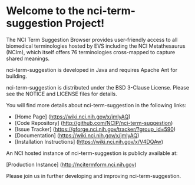 Welcome to the nci-term-suggestion Project!
==============================

The NCI Term Suggestion Browser provides user-friendly access to all biomedical terminologies 
hosted by EVS including the NCI Metathesaurus (NCIm), which itself offers 76 terminologies 
cross-mapped to capture shared meanings.

nci-term-suggestion is developed in Java and requires Apache Ant for building.

nci-term-suggestion is distributed under the BSD 3-Clause License.
Please see the NOTICE and LICENSE files for details.

You will find more details about nci-term-suggestion in the following links:

 * [Home Page] (https://wiki.nci.nih.gov/x/jmlyAQ)
 * [Code Repository] (http://github.com/NCIP/nci-term-suggestion)
 * [Issue Tracker] (https://gforge.nci.nih.gov/tracker/?group_id=590)
 * [Documentation] (https://wiki.nci.nih.gov/x/jmlyAQ)
 * [Installation Instructions] (https://wiki.nci.nih.gov/x/V4DQAw)
 
An NCI hosted instance of nci-term-suggestion is publicly available at:

[Production Instance] (http://ncitermform.nci.nih.gov)
 
Please join us in further developing and improving nci-term-suggestion.
